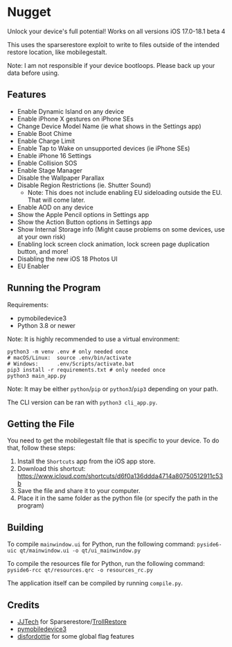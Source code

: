 # Nugget
Unlock your device's full potential! Works on all versions iOS 17.0-18.1 beta 4

This uses the sparserestore exploit to write to files outside of the intended restore location, like mobilegestalt.

Note: I am not responsible if your device bootloops. Please back up your data before using.

## Features
- Enable Dynamic Island on any device
- Enable iPhone X gestures on iPhone SEs
- Change Device Model Name (ie what shows in the Settings app)
- Enable Boot Chime
- Enable Charge Limit
- Enable Tap to Wake on unsupported devices (ie iPhone SEs)
- Enable iPhone 16 Settings
- Enable Collision SOS
- Enable Stage Manager
- Disable the Wallpaper Parallax
- Disable Region Restrictions (ie. Shutter Sound)
  - Note: This does not include enabling EU sideloading outside the EU. That will come later.
- Enable AOD on any device
- Show the Apple Pencil options in Settings app
- Show the Action Button options in Settings app
- Show Internal Storage info (Might cause problems on some devices, use at your own risk)
- Enabling lock screen clock animation, lock screen page duplication button, and more!
- Disabling the new iOS 18 Photos UI
- EU Enabler

## Running the Program
Requirements:
- pymobiledevice3
- Python 3.8 or newer

Note: It is highly recommended to use a virtual environment:
```
python3 -m venv .env # only needed once
# macOS/Linux:  source .env/bin/activate
# Windows:      .env/Scripts/activate.bat
pip3 install -r requirements.txt # only needed once
python3 main_app.py
```
Note: It may be either `python`/`pip` or `python3`/`pip3` depending on your path.

The CLI version can be ran with `python3 cli_app.py`.

## Getting the File
You need to get the mobilegestalt file that is specific to your device. To do that, follow these steps:
1. Install the `Shortcuts` app from the iOS app store.
2. Download this shortcut: https://www.icloud.com/shortcuts/d6f0a136ddda4714a80750512911c53b
3. Save the file and share it to your computer.
4. Place it in the same folder as the python file (or specify the path in the program)

## Building
To compile `mainwindow.ui` for Python, run the following command:
`pyside6-uic qt/mainwindow.ui -o qt/ui_mainwindow.py`

To compile the resources file for Python, run the following command:
`pyside6-rcc qt/resources.qrc -o resources_rc.py`

The application itself can be compiled by running `compile.py`.

## Credits
- [JJTech](https://github.com/JJTech0130) for Sparserestore/[TrollRestore](https://github.com/JJTech0130/TrollRestore)
- [pymobiledevice3](https://github.com/doronz88/pymobiledevice3)
- [disfordottie](https://x.com/disfordottie) for some global flag features

